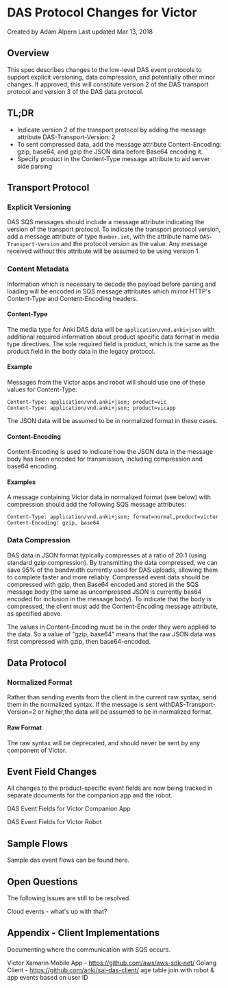 # DAS Protocol Changes for Victor

Created by Adam Alpern Last updated Mar 13, 2018


## Overview
This spec describes changes to the low-level DAS event protocols to support explicit versioning, data compression, and potentially other minor changes. If approved, this will constitute version 2 of the DAS transport protocol and version 3 of the DAS data protocol. 

## TL;DR
* Indicate version 2 of the transport protocol by adding the message attribute DAS-Transport-Version: 2
* To sent compressed data, add the message attribute Content-Encoding: gzip, base64, and gzip the JSON data before Base64 encoding it. 
* Specify product in the Content-Type message attribute to aid server side parsing

## Transport Protocol
### Explicit Versioning
DAS SQS messages should include a message attribute indicating the version of the transport protocol. To indicate the transport protocol version, add a message attribute of type `Number.int`, with the attribute name `DAS-Transport-Version` and the protocol version as the value. Any message received without this attribute will be assumed to be using version 1. 

### Content Metadata
Information which is necessary to decode the payload before parsing and loading will be encoded in SQS message attributes which mirror HTTP's Content-Type and Content-Encoding headers.

#### Content-Type
The media type for Anki DAS data will be `application/vnd.anki+json` with additional required information about product specific data format in media type directives. The sole required field is product, which is the same as the product field in the body data in the legacy protocol. 

#### Example
Messages from the Victor apps and robot will should use one of these values for Content-Type:

```
Content-Type: application/vnd.anki+json; product=vic
Content-Type: application/vnd.anki+json; product=vicapp
```

The JSON data will be assumed to be in normalized format in these cases. 

#### Content-Encoding
Content-Encoding is used to indicate how the JSON data in the message body has been encoded for transmission, including compression and base64 encoding. 

#### Examples
A message containing Victor data in normalized format (see below) with compression should add the following SQS message attributes:

```
Content-Type: application/vnd.anki+json; format=normal,product=victor
Content-Encoding: gzip, base64
```

### Data Compression
DAS data in JSON format typically compresses at a ratio of 20:1 (using standard gzip compression). By transmitting the data compressed, we can save 95% of the bandwidth currently used for DAS uploads, allowing them to complete faster and more reliably. Compressed event data should be compressed with gzip, then Base64 encoded and stored in the SQS message body (the same as uncompressed JSON is currently bas64 encoded for inclusion in the message body). To indicate that the body is compressed, the client must add the Content-Encoding message attribute, as specified above. 

The values in Content-Encoding must be in the order they were applied to the data. So a value of "gzip, base64" means that the raw JSON data was first compressed with gzip, then base64-encoded. 

## Data Protocol
### Normalized Format
Rather than sending events from the client in the current raw syntax, send them in the normalized syntax.  If the message is sent withDAS-Transport-Version=2 or higher,the data will be assumed to be in normalized format.

#### Raw Format
The raw syntax will be deprecated, and should never be sent by any component of Victor. 

## Event Field Changes
All changes to the product-specific event fields are now being tracked in separate documents for the companion app and the robot.  

DAS Event Fields for Victor Companion App

DAS Event Fields for Victor Robot 

## Sample Flows
Sample das event flows can be found here. 

## Open Questions
The following issues are still to be resolved. 

Cloud events - what's up with that? 

## Appendix - Client Implementations
Documenting where the communication with SQS occurs. 

Victor Xamarin Mobile App - https://github.com/aws/aws-sdk-net/
Golang Client - https://github.com/anki/sai-das-client/
age table
join with robot & app events based on user ID